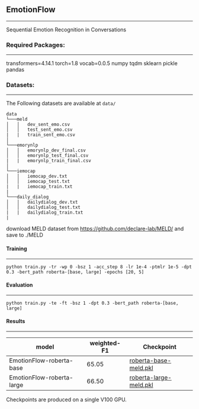 ## EmotionFlow
------
Sequential Emotion Recognition in Conversations

### Required Packages:
------
transformers=4.14.1
torch=1.8
vocab=0.0.5
numpy
tqdm
sklearn
pickle
pandas

### Datasets:
------
The Following datasets are available at `data/`
```
data
└───meld
│   │   dev_sent_emo.csv
│   │   test_sent_emo.csv
|   |   train_sent_emo.csv
│   
└───emorynlp
│   │   emorynlp_dev_final.csv
│   │   emorynlp_test_final.csv
|   |   emorynlp_train_final.csv
│   
└───iemocap
│   │   iemocap_dev.txt
│   │   iemocap_test.txt
|   |   iemocap_train.txt
|
└───daily_dialog
│   │   dailydialog_dev.txt
│   │   dailydialog_test.txt
|   |   dailydialog_train.txt
|
```
download MELD dataset from https://github.com/declare-lab/MELD/ and save to ./MELD

#### Training
------
```
python train.py -tr -wp 0 -bsz 1 -acc_step 8 -lr 1e-4 -ptmlr 1e-5 -dpt 0.3 -bert_path roberta-[base, large] -epochs [20, 5]
```

#### Evaluation
------
```
python train.py -te -ft -bsz 1 -dpt 0.3 -bert_path roberta-[base, large]
```

#### Results
------

| model                     | weighted-F1 | Checkpoint                                                   |
| ------------------------- | ----------- | ------------------------------------------------------------ |
| EmotionFlow-roberta-base  | 65.05       | [roberta-base-meld.pkl](https://drive.google.com/file/d/13tTwxFbfO2ZaNJfic3F2AGATzU6ilA5C/view?usp=sharing) |
| EmotionFlow-roberta-large | 66.50       | [roberta-large-meld.pkl](https://drive.google.com/file/d/1zdS4SEvAzR5aVJ852zyaW4IzStQG6fvU/view?usp=sharing) |

Checkpoints are produced on a single V100 GPU.
